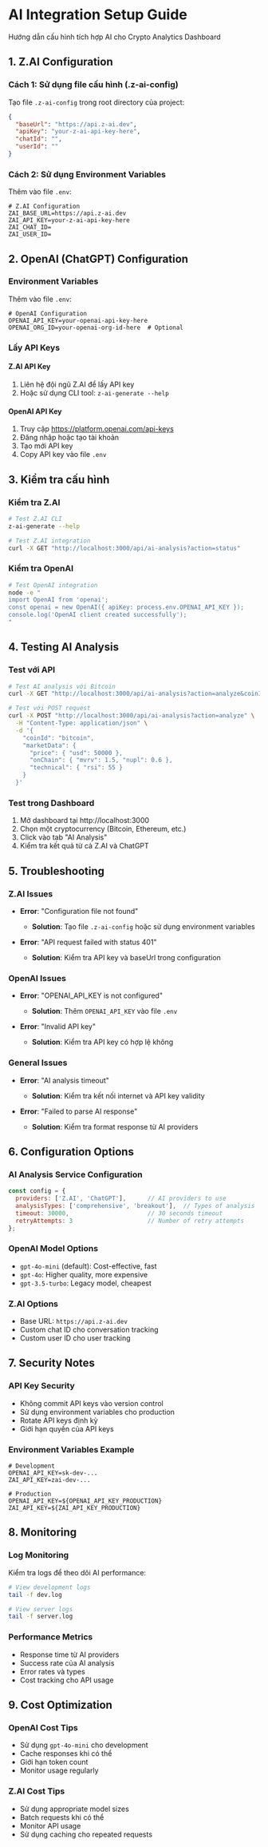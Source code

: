 # AI Integration Setup Guide

Hướng dẫn cấu hình tích hợp AI cho Crypto Analytics Dashboard

## 1. Z.AI Configuration

### Cách 1: Sử dụng file cấu hình (.z-ai-config)
Tạo file `.z-ai-config` trong root directory của project:

```json
{
  "baseUrl": "https://api.z-ai.dev",
  "apiKey": "your-z-ai-api-key-here",
  "chatId": "",
  "userId": ""
}
```

### Cách 2: Sử dụng Environment Variables
Thêm vào file `.env`:

```env
# Z.AI Configuration
ZAI_BASE_URL=https://api.z-ai.dev
ZAI_API_KEY=your-z-ai-api-key-here
ZAI_CHAT_ID=
ZAI_USER_ID=
```

## 2. OpenAI (ChatGPT) Configuration

### Environment Variables
Thêm vào file `.env`:

```env
# OpenAI Configuration
OPENAI_API_KEY=your-openai-api-key-here
OPENAI_ORG_ID=your-openai-org-id-here  # Optional
```

### Lấy API Keys

#### Z.AI API Key
1. Liên hệ đội ngũ Z.AI để lấy API key
2. Hoặc sử dụng CLI tool: `z-ai-generate --help`

#### OpenAI API Key
1. Truy cập https://platform.openai.com/api-keys
2. Đăng nhập hoặc tạo tài khoản
3. Tạo mới API key
4. Copy API key vào file `.env`

## 3. Kiểm tra cấu hình

### Kiểm tra Z.AI
```bash
# Test Z.AI CLI
z-ai-generate --help

# Test Z.AI integration
curl -X GET "http://localhost:3000/api/ai-analysis?action=status"
```

### Kiểm tra OpenAI
```bash
# Test OpenAI integration
node -e "
import OpenAI from 'openai';
const openai = new OpenAI({ apiKey: process.env.OPENAI_API_KEY });
console.log('OpenAI client created successfully');
"
```

## 4. Testing AI Analysis

### Test với API
```bash
# Test AI analysis với Bitcoin
curl -X GET "http://localhost:3000/api/ai-analysis?action=analyze&coinId=bitcoin"

# Test với POST request
curl -X POST "http://localhost:3000/api/ai-analysis?action=analyze" \
  -H "Content-Type: application/json" \
  -d '{
    "coinId": "bitcoin",
    "marketData": {
      "price": { "usd": 50000 },
      "onChain": { "mvrv": 1.5, "nupl": 0.6 },
      "technical": { "rsi": 55 }
    }
  }'
```

### Test trong Dashboard
1. Mở dashboard tại http://localhost:3000
2. Chọn một cryptocurrency (Bitcoin, Ethereum, etc.)
3. Click vào tab "AI Analysis"
4. Kiểm tra kết quả từ cả Z.AI và ChatGPT

## 5. Troubleshooting

### Z.AI Issues
- **Error**: "Configuration file not found"
  - **Solution**: Tạo file `.z-ai-config` hoặc sử dụng environment variables
  
- **Error**: "API request failed with status 401"
  - **Solution**: Kiểm tra API key và baseUrl trong configuration

### OpenAI Issues
- **Error**: "OPENAI_API_KEY is not configured"
  - **Solution**: Thêm `OPENAI_API_KEY` vào file `.env`
  
- **Error**: "Invalid API key"
  - **Solution**: Kiểm tra API key có hợp lệ không

### General Issues
- **Error**: "AI analysis timeout"
  - **Solution**: Kiểm tra kết nối internet và API key validity
  
- **Error**: "Failed to parse AI response"
  - **Solution**: Kiểm tra format response từ AI providers

## 6. Configuration Options

### AI Analysis Service Configuration
```javascript
const config = {
  providers: ['Z.AI', 'ChatGPT'],      // AI providers to use
  analysisTypes: ['comprehensive', 'breakout'],  // Types of analysis
  timeout: 30000,                      // 30 seconds timeout
  retryAttempts: 3                     // Number of retry attempts
};
```

### OpenAI Model Options
- `gpt-4o-mini` (default): Cost-effective, fast
- `gpt-4o`: Higher quality, more expensive
- `gpt-3.5-turbo`: Legacy model, cheapest

### Z.AI Options
- Base URL: `https://api.z-ai.dev`
- Custom chat ID cho conversation tracking
- Custom user ID cho user tracking

## 7. Security Notes

### API Key Security
- Không commit API keys vào version control
- Sử dụng environment variables cho production
- Rotate API keys định kỳ
- Giới hạn quyền của API keys

### Environment Variables Example
```env
# Development
OPENAI_API_KEY=sk-dev-...
ZAI_API_KEY=zai-dev-...

# Production
OPENAI_API_KEY=${OPENAI_API_KEY_PRODUCTION}
ZAI_API_KEY=${ZAI_API_KEY_PRODUCTION}
```

## 8. Monitoring

### Log Monitoring
Kiểm tra logs để theo dõi AI performance:
```bash
# View development logs
tail -f dev.log

# View server logs
tail -f server.log
```

### Performance Metrics
- Response time từ AI providers
- Success rate của AI analysis
- Error rates và types
- Cost tracking cho API usage

## 9. Cost Optimization

### OpenAI Cost Tips
- Sử dụng `gpt-4o-mini` cho development
- Cache responses khi có thể
- Giới hạn token count
- Monitor usage regularly

### Z.AI Cost Tips
- Sử dụng appropriate model sizes
- Batch requests khi có thể
- Monitor API usage
- Sử dụng caching cho repeated requests